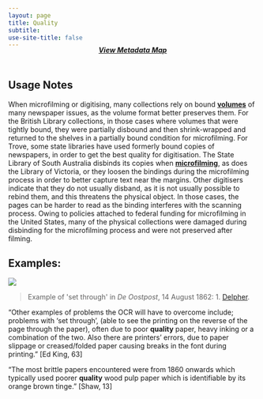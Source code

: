 ```yaml
---
layout: page
title: Quality
subtitle:  
use-site-title: false
---
```


<h4 style="text-align:center;font-style:italic;margin-top:-20px;margin-bottom:50px;"><a href="../../maps/quality">View Metadata Map</a></h4>

## Usage Notes

When microfilming or digitising, many collections rely on bound
<a href="https://www.digitisednewspapers.net/glossary/volume-number/">**volumes**</a> of many newspaper issues, as the volume format better
preserves them. For the British Library collections, in those cases
where volumes that were tightly bound, they were partially disbound and
then shrink-wrapped and returned to the shelves in a partially bound
condition for microfilming. For Trove, some state libraries have used
formerly bound copies of newspapers, in order to get the best quality
for digitisation. The State Library of South Australia disbinds its
copies when <a href="https://www.digitisednewspapers.net/glossary/microfilm-reel/">**microfilming**</a>, as does the Library of Victoria, or they
loosen the bindings during the microfilming process in order to better
capture text near the margins. Other digitisers indicate that they do
not usually disband, as it is not usually possible to rebind them, and
this threatens the physical object. In those cases, the pages can be
harder to read as the binding interferes with the scanning process.
Owing to policies attached to federal funding for microfilming in the
United States, many of the physical collections were damaged during
disbinding for the microfilming process and were not preserved after
filming.

## Examples:
<img src="http://www.digitisednewspapers.net/img/set-through.jpg">  
  
> Example of 'set through' in *De Oostpost*, 14 August 1862: 1. [Delpher](http://resolver.kb.nl/resolve?urn=ddd:011061216:mpeg21:p001).  
  
“Other examples of problems the OCR will have to overcome include;
    problems with ‘set through’, (able to see the printing on the
    reverse of the page through the paper), often due to poor
    **quality** paper, heavy inking or a combination of the two. Also
    there are printers’ errors, due to paper slippage or creased/folded
    paper causing breaks in the font during printing.” \[Ed King, 63\]

“The most brittle papers encountered were from 1860 onwards which
    typically used poorer **quality** wood pulp paper which is
    identifiable by its orange brown tinge.” \[Shaw, 13\]
